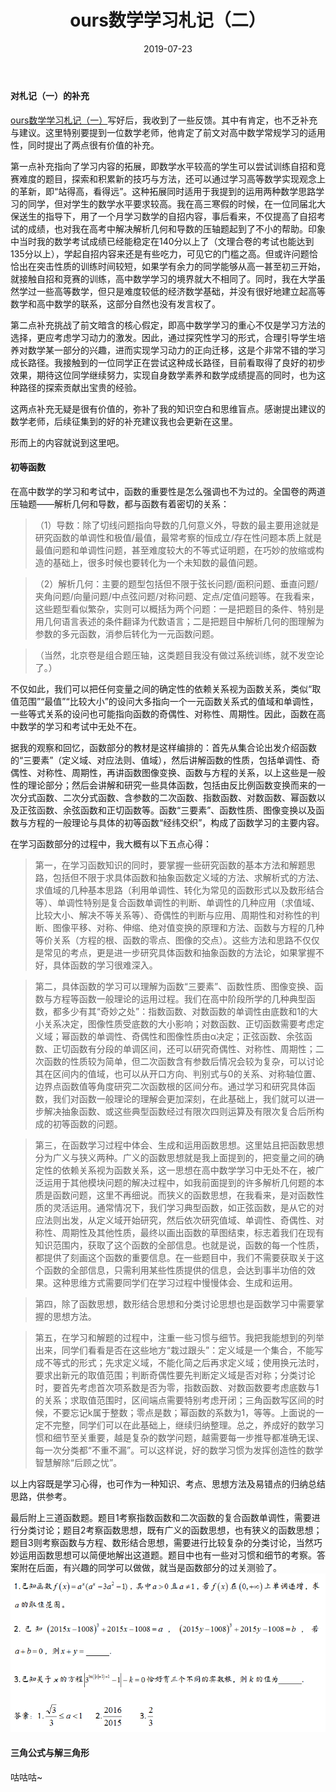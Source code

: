 ﻿---
title: ours数学学习札记（二）
date: 2019-07-23
tags:
---

#### 对札记（一）的补充

[ours数学学习札记（一）](https://ourspolitique.github.io/2019/07/20/mathematiques/)写好后，我收到了一些反馈。其中有肯定，也不乏补充与建议。这里特别要提到一位数学老师，他肯定了前文对高中数学常规学习的适用性，同时提出了两点很有价值的补充。
<!-- more -->

第一点补充指向了学习内容的拓展，即数学水平较高的学生可以尝试训练自招和竞赛难度的题目，探索和积累新的技巧与方法，还可以通过学习高等数学实现观念上的革新，即“站得高，看得远”。这种拓展同时适用于我提到的运用两种数学思路学习的同学，但对学生的数学水平要求较高。我在高三寒假的时候，在一位同届北大保送生的指导下，用了一个月学习数学的自招内容，事后看来，不仅提高了自招考试的成绩，也对我在高考中解决解析几何和导数的压轴题起到了不小的帮助。印象中当时我的数学考试成绩已经能稳定在140分以上了（文理合卷的考试也能达到135分以上），学起自招内容来还是有些吃力，可见它的门槛之高。但或许问题恰恰出在突击性质的训练时间较短，如果学有余力的同学能够从高一甚至初三开始，就接触自招和竞赛的训练，高中数学学习的境界就大不相同了。同时，我在大学虽然学过一些高等数学，但只是难度较低的经济数学基础，并没有很好地建立起高等数学和高中数学的联系，这部分自然也没有发言权了。

第二点补充挑战了前文暗含的核心假定，即高中数学学习的重心不仅是学习方法的选择，更应考虑学习动力的激发。因此，通过探究性学习的形式，合理引导学生培养对数学某一部分的兴趣，进而实现学习动力的正向迁移，这是个非常不错的学习成长路径。我接触到的一位同学正在尝试这种成长路径，目前看取得了良好的初步效果，期待这位同学继续努力，实现自身数学素养和数学成绩提高的同时，也为这种路径的探索贡献出宝贵的经验。

这两点补充无疑是很有价值的，弥补了我的知识空白和思维盲点。感谢提出建议的数学老师，后续征集到的好的补充建议我也会更新在这里。

形而上的内容就说到这里吧。

#### 初等函数

在高中数学的学习和考试中，函数的重要性是怎么强调也不为过的。全国卷的两道压轴题——解析几何和导数，都与函数有着密切的关系：

> （1）导数：除了切线问题指向导数的几何意义外，导数的最主要用途就是研究函数的单调性和极值/最值，最常考察的恒成立/存在性问题本质上就是最值问题和单调性问题，甚至难度较大的不等式证明题，在巧妙的放缩或构造的基础上，很多时候也要转化为一个未知数的最值问题。

> （2）解析几何：主要的题型包括但不限于弦长问题/面积问题、垂直问题/夹角问题/向量问题/中点弦问题/对称问题、定点/定值问题等。在我看来，这些题型看似繁杂，实则可以概括为两个问题：一是把题目的条件、特别是用几何语言表述的条件翻译为代数语言；二是把题目中解析几何的图理解为参数的多元函数，消参后转化为一元函数问题。

> （当然，北京卷是组合题压轴，这类题目我没有做过系统训练，就不发空论了。）

不仅如此，我们可以把任何变量之间的确定性的依赖关系视为函数关系，类似“取值范围”“最值”“比较大小”的设问大多指向一个一元函数关系式的值域和单调性，一些等式关系的设问也可能指向函数的奇偶性、对称性、周期性。因此，函数在高中数学的学习和考试中无处不在。

据我的观察和回忆，函数部分的教材是这样编排的：首先从集合论出发介绍函数的“三要素”（定义域、对应法则、值域），然后讲解函数的性质，包括单调性、奇偶性、对称性、周期性，再讲函数图像变换、函数与方程的关系，以上这些是一般性的理论部分；然后会讲解和研究一些具体函数，包括由反比例函数变换而来的一次分式函数、二次分式函数、含参数的二次函数、指数函数、对数函数、幂函数以及正弦函数、余弦函数和正切函数等。函数“三要素”、函数性质、图像变换以及函数与方程的一般理论与具体的初等函数“经纬交织”，构成了函数学习的主要内容。

在学习函数部分的过程中，我大概有以下五点心得：

> 第一，在学习函数知识的同时，要掌握一些研究函数的基本方法和解题思路，包括但不限于求具体函数和抽象函数定义域的方法、求解析式的方法、求值域的几种基本思路（利用单调性、转化为常见的函数形式以及数形结合等）、单调性特别是复合函数单调性的判断、单调性的几种应用（求值域、比较大小、解决不等关系等）、奇偶性的判断与应用、周期性和对称性的判断、图像平移、对称、伸缩、绝对值变换的原理和方法、函数与方程的几种等价关系（方程的根、函数的零点、图像的交点）。这些方法和思路不仅仅是常见的考点，更是进一步研究具体函数和抽象函数的方法论，如果掌握不好，具体函数的学习很难深入。

> 第二，具体函数的学习可以理解为函数“三要素”、函数性质、图像变换、函数与方程等函数一般理论的运用过程。我们在高中阶段所学的几种典型函数，都多少有其“奇妙之处”：指数函数、对数函数的单调性由底数和1的大小关系决定，图像性质受底数的大小影响；对数函数、正切函数需要考虑定义域；幂函数的单调性、奇偶性和图像性质由α决定；正弦函数、余弦函数、正切函数有分段的单调区间，还可以研究奇偶性、对称性、周期性；二次函数的性质较为简单，但二次函数含有参数后情况会较为复杂，可以讨论其在区间内的值域，也可以从开口方向、判别式与0的关系、对称轴位置、边界点函数值等角度研究二次函数根的区间分布。通过学习和研究具体函数，我们对函数一般理论的理解会更加深刻，在此基础上，我们就可以进一步解决抽象函数、或这些典型函数经过有限次四则运算及有限次复合后所构成的初等函数的问题。

> 第三，在函数学习过程中体会、生成和运用函数思想。这里姑且把函数思想分为广义与狭义两种。广义的函数思想就是我上面提到的，把变量之间的确定性的依赖关系视为函数关系，这一思想在高中数学学习中无处不在，被广泛运用于其他模块问题的解决过程中，如我前面提到的许多解析几何题的本质是函数问题，这里不再细说。而狭义的函数思想，在我看来，是对函数性质的灵活运用。通常情况下，我们学习典型函数，如正弦函数，是从它的对应法则出发，从定义域开始研究，然后依次研究值域、单调性、奇偶性、对称性、周期性及其他性质，最终以画出函数的草图结束，标志着我们在现有知识范围内，获取了这个函数的全部信息。也就是说，函数的每一个性质，都提供了刻画这个函数的重要信息。在一些题目中，我们不需要获取关于这个函数的全部信息，只需利用某些性质提供的信息，会达到事半功倍的效果。这种思维方式需要同学们在学习过程中慢慢体会、生成和运用。

> 第四，除了函数思想，数形结合思想和分类讨论思想也是函数学习中需要掌握的思想方法。

> 第五，在学习和解题的过程中，注重一些习惯与细节。我把我能想到的列举出来，同学们看看是否在这些地方“栽过跟头”：定义域是一个集合，不能写成不等式的形式；先求定义域，不能化简之后再求定义域；使用换元法时，要求出新元的取值范围；判断奇偶性要先判断定义域是否对称；分类讨论时，要首先考虑首次项系数是否为零，指数函数、对数函数要考虑底数与1的关系；求取值范围时，区间端点需要特别考虑开闭；三角函数写区间的时候，不要忘记k属于整数；零点是数；幂函数的系数为1，等等。上面说的一定不完整，同学们可以在此基础上，继续归纳整理。总之，养成好的数学习惯和细节至关重要，越是复杂的数学问题，越需要每一步推导都准确无误、每一次分类都“不重不漏”。可以这样说，好的数学习惯为发挥创造性的数学智慧解除“后顾之忧”。

以上内容既是学习心得，也可作为一种知识、考点、思想方法及易错点的归纳总结思路，供参考。

最后附上三道函数题。题目1考察指数函数和二次函数的复合函数单调性，需要进行分类讨论；题目2考察函数思想，既有广义的函数思想，也有狭义的函数思想；题目3则考察函数与方程、数形结合思想，需要进行比较复杂的分类讨论，当然巧妙运用函数思想可以简便地解出这道题。题目中也有一些对习惯和细节的考察。答案附在后面，有兴趣的同学可以做做，就当是函数部分的过关测验了。
![三道函数题](https://github.com/ourspolitique/ourspolitique.github.io/blob/master/assets/images/20190725.png)

#### 三角公式与解三角形

咕咕咕~
